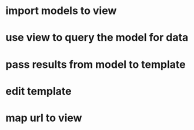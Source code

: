 # import models to view
# use view to query the model for data
# pass results from model to template
# edit template
# map url to view
